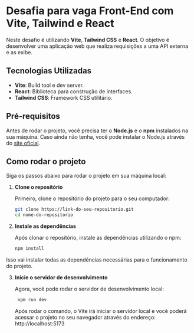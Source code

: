 # Desafia para vaga Front-End com Vite, Tailwind e React

Neste desafio é utilizando **Vite**, **Tailwind CSS** e **React**. O objetivo é desenvolver uma aplicação web que realiza requisições a uma API externa e as exibe.

## Tecnologias Utilizadas

- **Vite**: Build tool e dev server.
- **React**: Biblioteca para construção de interfaces.
- **Tailwind CSS**: Framework CSS utilitário.
  
## Pré-requisitos

Antes de rodar o projeto, você precisa ter o **Node.js** e o **npm** instalados na sua máquina. Caso ainda não tenha, você pode instalar o Node.js através do [site oficial](https://nodejs.org/).

## Como rodar o projeto

Siga os passos abaixo para rodar o projeto em sua máquina local:

1. **Clone o repositório**

   Primeiro, clone o repositório do projeto para o seu computador:

   ```bash
   git clone https://link-do-seu-repositorio.git
   cd nome-do-repositorio
   ```
   
2. **Instale as dependências**

   Após clonar o repositório, instale as dependências utilizando o npm:

   ```bash
   npm install
   ```
Isso vai instalar todas as dependências necessárias para o funcionamento do projeto.

3. **Inicie o servidor de desenvolvimento**

   Agora, você pode rodar o servidor de desenvolvimento local:

   ```bash
    npm run dev
   ```
   Após rodar o comando, o Vite irá iniciar o servidor local e você poderá acessar o projeto no seu navegador através do endereço: http://localhost:5173


